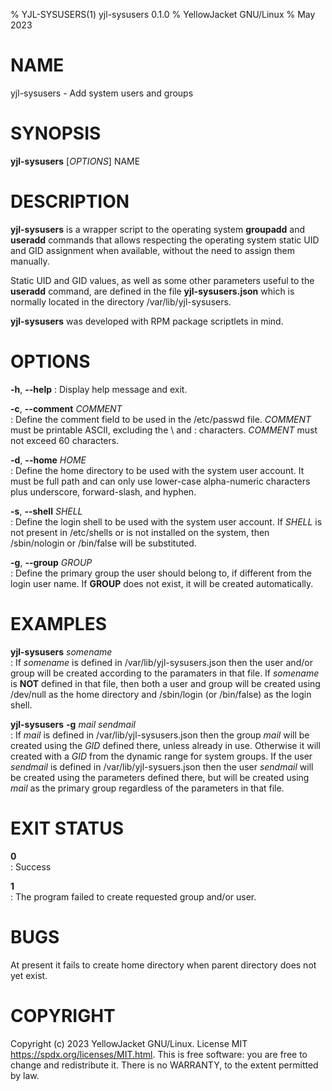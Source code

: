% YJL-SYSUSERS(1) yjl-sysusers 0.1.0
% YellowJacket GNU/Linux
% May 2023

# NAME
yjl-sysusers - Add system users and groups

# SYNOPSIS
**yjl-sysusers** [*OPTIONS*] NAME

# DESCRIPTION
**yjl-sysusers** is a wrapper script to the operating system **groupadd**
and **useradd** commands that allows respecting the operating system
static UID and GID assignment when available, without the need to assign
them manually.

Static UID and GID values, as well as some other parameters useful to the
**useradd** command, are defined in the file **yjl-sysusers.json** which
is normally located in the directory /var/lib/yjl-sysusers.

**yjl-sysusers** was developed with RPM package scriptlets in mind.

# OPTIONS
**-h**, **--help**
: Display help message and exit.

**-c**, **--comment** *COMMENT*  
: Define the comment field to be used in the /etc/passwd file. *COMMENT*
  must be printable ASCII, excluding the \ and : characters. *COMMENT*
  must not exceed 60 characters.

**-d**, **--home** *HOME*  
: Define the home directory to be used with the system user account.
  It must be full path and can only use lower-case alpha-numeric
  characters plus underscore, forward-slash, and hyphen.

**-s**, **--shell** *SHELL*  
: Define the login shell to be used with the system user account. If
  *SHELL* is not present in /etc/shells or is not installed on the
  system, then /sbin/nologin or /bin/false will be substituted.

**-g**, **--group** *GROUP*  
: Define the primary group the user should belong to, if different
  from the login user name. If **GROUP** does not exist, it will be
  created automatically.

# EXAMPLES
**yjl-sysusers** *somename*  
: If *somename* is defined in /var/lib/yjl-sysusers.json then the
  user and/or group will be created according to the paramaters in
  that file. If *somename* is **NOT** defined in that file, then
  both a user and group will be created using /dev/null as the home
  directory and /sbin/login (or /bin/false) as the login shell.

**yjl-sysusers** **-g** *mail* *sendmail*  
: If *mail* is defined in /var/lib/yjl-sysusers.json then the group
  *mail* will be created using the *GID* defined there, unless already
  in use. Otherwise it will created with a *GID* from the dynamic range
  for system groups. If the user *sendmail* is defined in
  /var/lib/yjl-sysuers.json then the user *sendmail* will be created
  using the parameters defined there, but will be created using *mail*
  as the primary group regardless of the parameters in that file.

# EXIT STATUS
**0**  
: Success

**1**  
: The program failed to create requested group and/or user.

# BUGS

At present it fails to create home directory when parent directory
does not yet exist.

# COPYRIGHT
Copyright (c) 2023 YellowJacket GNU/Linux. License MIT
<https://spdx.org/licenses/MIT.html>. This is free software: you are
free to change and redistribute it. There is no WARRANTY, to the extent
permitted by law.
